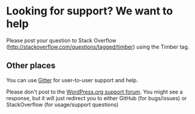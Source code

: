 # Looking for support? We want to help

Please post your question to Stack Overflow (http://stackoverflow.com/questions/tagged/timber) using the Timber tag.

## Other places

You can use [Gitter](https://gitter.im/timber/timber) for user-to-user support and help.

Please don't post to the [WordPress.org support forum](https://wordpress.org/support/plugin/timber-library/). You might see a response, but it will just redirect you to either GitHub (for bugs/issues) or StackOverflow (for usage/support questions)